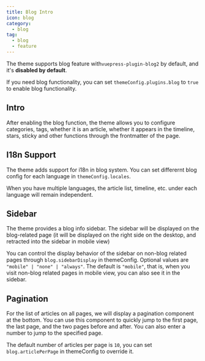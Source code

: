 ```yaml
---
title: Blog Intro
icon: blog
category:
  - blog
tag:
  - blog
  - feature
---
```


The theme supports blog feature with`vuepress-plugin-blog2` by default, and it's **disabled by default**.

If you need blog functionality, you can set `themeConfig.plugins.blog` to `true` to enable blog functionality.

<!-- more -->

## Intro

After enabling the blog function, the theme allows you to configure categories, tags, whether it is an article, whether it appears in the timeline, stars, sticky and other functions through the frontmatter of the page.

## I18n Support

The theme adds support for i18n in blog system. You can set differernt blog config for each language in `themeConfig.locales`.

When you have multiple languages, the article list, timeline, etc. under each language will remain independent.

## Sidebar

The theme provides a blog info sidebar. The sidebar will be displayed on the blog-related page (it will be displayed on the right side on the desktop, and retracted into the sidebar in mobile view)

You can control the display behavior of the sidebar on non-blog related pages through `blog.sidebarDisplay` in themeConfig. Optional values are `"mobile" | "none" | "always"`. The default is `"mobile"`, that is, when you visit non-blog related pages in mobile view, you can also see it in the sidebar.

## Pagination

For the list of articles on all pages, we will display a pagination component at the bottom. You can use this component to quickly jump to the first page, the last page, and the two pages before and after. You can also enter a number to jump to the specified page.

The default number of articles per page is `10`, you can set `blog.articlePerPage` in themeConfig to override it.
